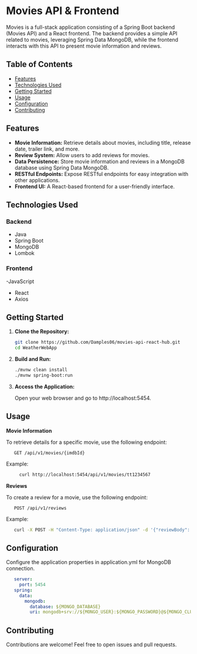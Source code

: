 # Movies API & Frontend

Movies is a full-stack application consisting of a Spring Boot backend (Movies API) and a React frontend. The backend provides a simple API related to movies, leveraging Spring Data MongoDB, while the frontend interacts with this API to present movie information and reviews.

## Table of Contents

- [Features](#features)
- [Technologies Used](#technologies-used)
- [Getting Started](#getting-started)
- [Usage](#usage)
- [Configuration](#configuration)
- [Contributing](#contributing)

## Features

- **Movie Information:** Retrieve details about movies, including title, release date, trailer link, and more.
- **Review System:** Allow users to add reviews for movies.
- **Data Persistence:** Store movie information and reviews in a MongoDB database using Spring Data MongoDB.
- **RESTful Endpoints:** Expose RESTful endpoints for easy integration with other applications.
- **Frontend UI:** A React-based frontend for a user-friendly interface.

## Technologies Used

### Backend

- Java
- Spring Boot
- MongoDB
- Lombok

### Frontend

-JavaScript 
- React
- Axios

## Getting Started

1. **Clone the Repository:**

   ```bash
   git clone https://github.com/Damples06/movies-api-react-hub.git
   cd WeatherWebApp
   ```
   
2. **Build and Run:**

   ```bash
   ./mvnw clean install
   ./mvnw spring-boot:run
   ```
   
3. **Access the Application:**

   Open your web browser and go to http://localhost:5454.

## Usage

**Movie Information**

   To retrieve details for a specific movie, use the following endpoint:
   
   ```
      GET /api/v1/movies/{imdbId}
   ```
      
   Example:
   
   ```bash
        curl http://localhost:5454/api/v1/movies/tt1234567
   ```

**Reviews**
   
   To create a review for a movie, use the following endpoint:   
   
   ```
      POST /api/v1/reviews
   ```
   
   Example:
   
   ```bash
      curl -X POST -H "Content-Type: application/json" -d '{"reviewBody": "Great movie!", "imdbId": "tt1234567"}' http://localhost:5454/api/v1/reviews
   ```

 ## Configuration

   Configure the application properties in application.yml for MongoDB connection.
   
   ```yaml
      server:
        port: 5454
      spring:
        data:
          mongodb:
            database: ${MONGO_DATABASE}
            uri: mongodb+srv://${MONGO_USER}:${MONGO_PASSWORD}@${MONGO_CLUSTER}
   ```

## Contributing

   Contributions are welcome! Feel free to open issues and pull requests.

